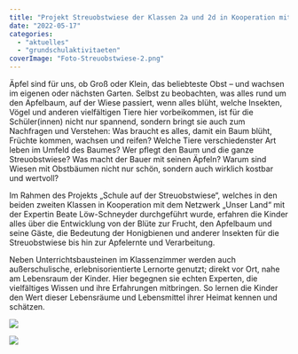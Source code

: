 ```yaml
---
title: "Projekt Streuobstwiese der Klassen 2a und 2d in Kooperation mit dem Netzwerk „Unser Land“"
date: "2022-05-17"
categories: 
  - "aktuelles"
  - "grundschulaktivitaeten"
coverImage: "Foto-Streuobstwiese-2.png"
---
```


Äpfel sind für uns, ob Groß oder Klein, das beliebteste Obst – und wachsen im eigenen oder nächsten Garten. Selbst zu beobachten, was alles rund um den Apfelbaum, auf der Wiese passiert, wenn alles blüht, welche Insekten, Vögel und anderen vielfältigen Tiere hier vorbeikommen, ist für die Schüler(innen) nicht nur spannend, sondern bringt sie auch zum Nachfragen und Verstehen: Was braucht es alles, damit ein Baum blüht, Früchte kommen, wachsen und reifen? Welche Tiere verschiedenster Art leben im Umfeld des Baumes? Wer pflegt den Baum und die ganze Streuobstwiese? Was macht der Bauer mit seinen Äpfeln? Warum sind Wiesen mit Obstbäumen nicht nur schön, sondern auch wirklich kostbar und wertvoll?

Im Rahmen des Projekts „Schule auf der Streuobstwiese“, welches in den beiden zweiten Klassen in Kooperation mit dem Netzwerk „Unser Land“ mit der Expertin Beate Löw-Schneyder durchgeführt wurde, erfahren die Kinder alles über die Entwicklung von der Blüte zur Frucht, den Apfelbaum und seine Gäste, die Bedeutung der Honigbienen und anderer Insekten für die Streuobstwiese bis hin zur Apfelernte und Verarbeitung.

Neben Unterrichtsbausteinen im Klassenzimmer werden auch außerschulische, erlebnisorientierte Lernorte genutzt; direkt vor Ort, nahe am Lebensraum der Kinder. Hier begegnen sie echten Experten, die vielfältiges Wissen und ihre Erfahrungen mitbringen. So lernen die Kinder den Wert dieser Lebensräume und Lebensmittel ihrer Heimat kennen und schätzen.

[![](Foto-Streuobstwiese-1024x768.png)](https://volksschule-partenkirchen.de/wp-content/uploads/Foto-Streuobstwiese.png)

[![](Foto-Streuobstwiese-2-1024x829.png)](https://volksschule-partenkirchen.de/wp-content/uploads/Foto-Streuobstwiese-2.png)
